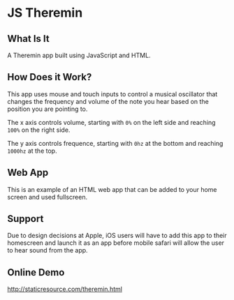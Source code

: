 # JS Theremin

## What Is It

A Theremin app built using JavaScript and HTML.

## How Does it Work?

This app uses mouse and touch inputs to control a musical oscillator that changes the frequency and volume of the note you hear based on the position you are pointing to.

The x axis controls volume, starting with `0%` on the left side and reaching `100%` on the right side.

The y axis controls frequence, starting with `0hz` at the bottom and reaching `1000hz` at the top.

## Web App

This is an example of an HTML web app that can be added to your home screen and used fullscreen.


## Support

Due to design decisions at Apple, iOS users will have to add this app to their homescreen and launch it as an app before mobile safari will allow the user to hear sound from the app.

## Online Demo

http://staticresource.com/theremin.html